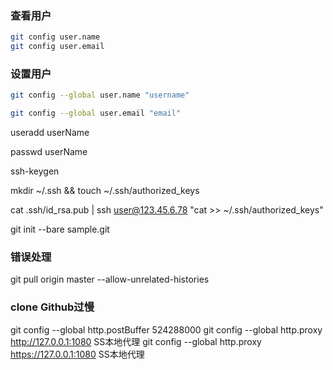 ### 查看用户

``` bash
git config user.name
git config user.email
```

### 设置用户

``` bash
git config --global user.name "username"

git config --global user.email "email"
```

useradd userName

passwd userName

ssh-keygen

mkdir ~/.ssh && touch ~/.ssh/authorized_keys

cat .ssh/id_rsa.pub | ssh user@123.45.6.78 "cat >> ~/.ssh/authorized_keys"

git init --bare sample.git

### 错误处理

git pull origin master --allow-unrelated-histories

### clone Github过慢

git config --global http.postBuffer 524288000
git config --global http.proxy <http://127.0.0.1:1080> SS本地代理
git config --global http.proxy <https://127.0.0.1:1080> SS本地代理